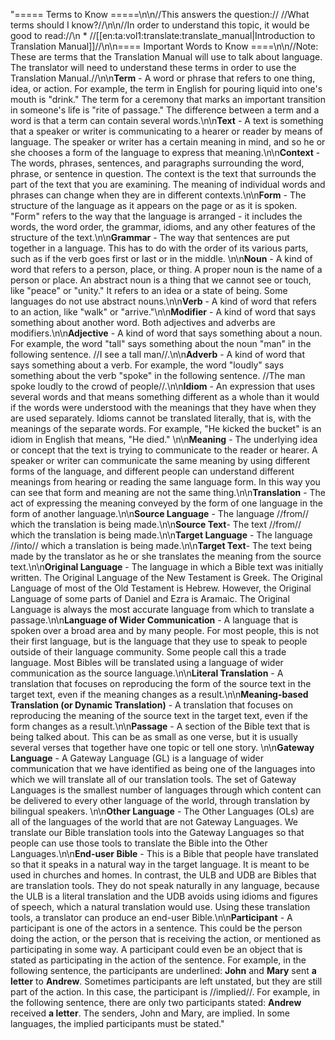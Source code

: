 "===== Terms to Know =====\n\n//This answers the question:// //What terms should I know?//\n\n//In order to understand this topic, it would be good to read://\n  * //[[en:ta:vol1:translate:translate_manual|Introduction to Translation Manual]]//\n\n==== Important Words to Know ====\n\n//Note: These are terms that the Translation Manual will use to talk about language. The translator will need to understand these terms in order to use the Translation Manual.//\n\n**Term** - A word or phrase that refers to one thing, idea, or action. For example, the term in English for pouring liquid into one's mouth is \"drink.\" The term for a ceremony that marks an important transition in someone's life is \"rite of passage.\" The difference between a term and a word is that a term can contain several words.\n\n**Text** - A text is something that a speaker or writer is communicating to a hearer or reader by means of language. The speaker or writer has a certain meaning in mind, and so he or she chooses a form of the language to express that meaning.\n\n**Context** - The words, phrases, sentences, and paragraphs surrounding the word, phrase, or sentence in question. The context is the text that surrounds the part of the text that you are examining. The meaning of individual words and phrases can change when they are in different contexts.\n\n**Form** - The structure of the language as it appears on the page or as it is spoken. \"Form\" refers to the way that the language is arranged - it includes the words, the word order, the grammar, idioms, and any other features of the structure of the text.\n\n**Grammar** - The way that sentences are put together in a language. This has to do with the order of its various parts, such as if the verb goes first or last or in the middle. \n\n**Noun** - A kind of word that refers to a person, place, or thing. A proper noun is the name of a person or place. An abstract noun is a thing that we cannot see or touch, like \"peace\" or \"unity.\" It refers to an idea or a state of being. Some languages do not use abstract nouns.\n\n**Verb** - A kind of word that refers to an action, like \"walk\" or \"arrive.\"\n\n**Modifier** - A kind of word that says something about another word. Both adjectives and adverbs are modifiers.\n\n**Adjective** - A kind of word that says something about a noun. For example, the word \"tall\" says something about the noun \"man\" in the following sentence. //I see a tall man//.\n\n**Adverb** - A kind of word that says something about a verb. For example, the word \"loudly\" says something about the verb \"spoke\" in the following sentence. //The man spoke loudly to the crowd of people//.\n\n**Idiom** - An expression that uses several words and that means something different as a whole than it would if the words were understood with the meanings that they have when they are used separately. Idioms cannot be translated literally, that is, with the meanings of the separate words. For example, \"He kicked the bucket\" is an idiom in English that means, \"He died.\" \n\n**Meaning** - The underlying idea or concept that the text is trying to communicate to the reader or hearer. A speaker or writer can communicate the same meaning by using different forms of the language, and different people can understand different meanings from hearing or reading the same language form. In this way you can see that form and meaning are not the same thing.\n\n**Translation** - The act of expressing the meaning conveyed by the form of one language in the form of another language.\n\n**Source Language** - The language //from// which the translation is being made.\n\n**Source Text**- The text //from// which the translation is being made.\n\n**Target Language** - The language //into// which a translation is being made.\n\n**Target Text**- The text being made by the translator as he or she translates the meaning from the source text.\n\n**Original Language** - The language in which a Bible text was initially written. The Original Language of the New Testament is Greek. The Original Language of most of the Old Testament is Hebrew. However, the Original Language of some parts of Daniel and Ezra is Aramaic. The Original Language is always the most accurate language from which to translate a passage.\n\n**Language of Wider Communication** - A language that is spoken over a broad area and by many people. For most people, this is not their first language, but is the language that they use to speak to people outside of their language community. Some people call this a trade language. Most Bibles will be translated using a language of wider communication as the source language.\n\n**Literal Translation** - A translation that focuses on reproducing the form of the source text in the target text, even if the meaning changes as a result.\n\n**Meaning-based Translation (or Dynamic Translation)** - A translation that focuses on reproducing the meaning of the source text in the target text, even if the form changes as a result.\n\n**Passage** - A section of the Bible text that is being talked about. This can be as small as one verse, but it is usually several verses that together have one topic or tell one story. \n\n**Gateway Language** - A Gateway Language (GL) is a language of wider communication that we have identified as being one of the languages into which we will translate all of our translation tools. The set of Gateway Languages is the smallest number of languages through which content can be delivered to every other language of the world, through translation by bilingual speakers.  \n\n**Other Language** - The Other Languages (OLs) are all of the languages of the world that are not Gateway Languages. We translate our Bible translation tools into the Gateway Languages so that people can use those tools to translate the Bible into the Other Languages.\n\n**End-user Bible** - This is a Bible that people have translated so that it speaks in a natural way in the target language. It is meant to be used in churches and homes. In contrast, the ULB and UDB are Bibles that are translation tools. They do not speak naturally in any language, because the ULB is a literal translation and the UDB avoids using idioms and figures of speech, which a natural translation would use. Using these translation tools, a translator can produce an end-user Bible.\n\n**Participant** - A participant is one of the actors in a sentence. This could be the person doing the action, or the person that is receiving the action, or mentioned as participating in some way. A participant could even be an object that is stated as participating in the action of the sentence. For example, in the following sentence, the participants are underlined: __John__ and __Mary__ sent __a letter__ to __Andrew__. Sometimes participants are left unstated, but they are still part of the action. In this case, the participant is //implied//. For example, in the following sentence, there are only two participants stated: __Andrew__ received __a letter__. The senders, John and Mary, are implied. In some languages, the implied participants must be stated."
